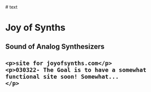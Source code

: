 <html>
<head>  
  <title>Joy of Synths: Sound of Analog Synthesizers</title>
  <lang=en>
    # text
  </head>
  <body>
    <h1>Joy of Synths</h1><h2>Sound of Analog Synthesizers<h2>
   
    <p>site for joyofsynths.com</p>
    <p>030322- The Goal is to have a somewhat functional site soon! Somewhat...
    </p>
  </body></html>
